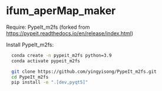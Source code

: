 # ifum_aperMap_maker

Require: PypeIt_m2fs (forked from https://pypeit.readthedocs.io/en/release/index.html)

Install PypeIt_m2fs:

```sh
  conda create -n pypeit_m2fs python=3.9
  conda activate pypeit_m2fs

  git clone https://github.com/yingyisong/PypeIt_m2fs.git
  cd PypeIt_m2fs
  pip install -e ".[dev,pyqt5]"
```


